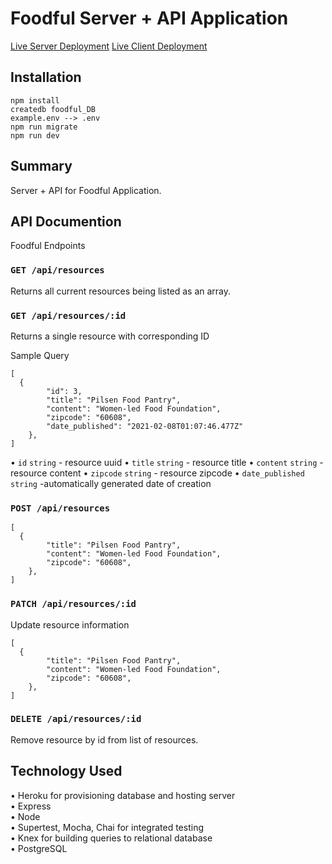 # Foodful Server + API Application

[Live Server Deployment](https://enigmatic-meadow-50986.herokuapp.com)
[Live Client Deployment](https://foodful.agiannotti.vercel.app/)

## Installation

```
npm install
createdb foodful_DB
example.env --> .env
npm run migrate
npm run dev

```

## Summary

Server + API for Foodful Application.

## API Documention

Foodful Endpoints

### `GET /api/resources`

Returns all current resources being listed as an array.

### `GET /api/resources/:id`

Returns a single resource with corresponding ID

Sample Query

```
[
  {
        "id": 3,
        "title": "Pilsen Food Pantry",
        "content": "Women-led Food Foundation",
        "zipcode": "60608",
        "date_published": "2021-02-08T01:07:46.477Z"
    },
]

```

• `id` `string` - resource uuid
• `title` `string` - resource title
• `content` `string` - resource content
• `zipcode` `string` - resource zipcode
• `date_published` `string` -automatically generated date of creation

### `POST /api/resources`

```
[
  {
        "title": "Pilsen Food Pantry",
        "content": "Women-led Food Foundation",
        "zipcode": "60608",
    },
]
```

### `PATCH /api/resources/:id`

Update resource information

```
[
  {
        "title": "Pilsen Food Pantry",
        "content": "Women-led Food Foundation",
        "zipcode": "60608",
    },
]
```

### `DELETE /api/resources/:id`

Remove resource by id from list of resources.

## Technology Used

• Heroku for provisioning database and hosting server  
• Express  
• Node  
• Supertest, Mocha, Chai for integrated testing  
• Knex for building queries to relational database  
• PostgreSQL  
